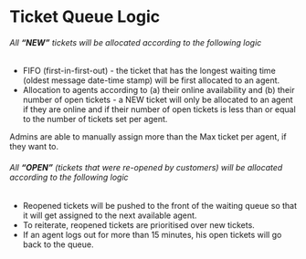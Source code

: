# Ticket Queue Logic

###### All **“NEW”** tickets will be allocated according to the following logic

* FIFO (first-in-first-out) - the ticket that has the longest waiting time (oldest message date-time stamp) will be first allocated to an agent.
* Allocation to agents according to (a) their online availability and (b) their number of open tickets - a NEW ticket will only be allocated to an agent if they are online and if their number of open tickets is less than or equal to the number of tickets set per agent.

Admins are able to manually assign more than the Max ticket per agent, if they want to.  

###### All **“OPEN”** (tickets that were re-opened by customers) will be allocated according to the following logic

* Reopened tickets will be pushed to the front of the waiting queue so that it will get assigned to the next available agent.
* To reiterate, reopened tickets are prioritised over new tickets.
* If an agent logs out for more than 15 minutes, his open tickets will go back to the queue.
